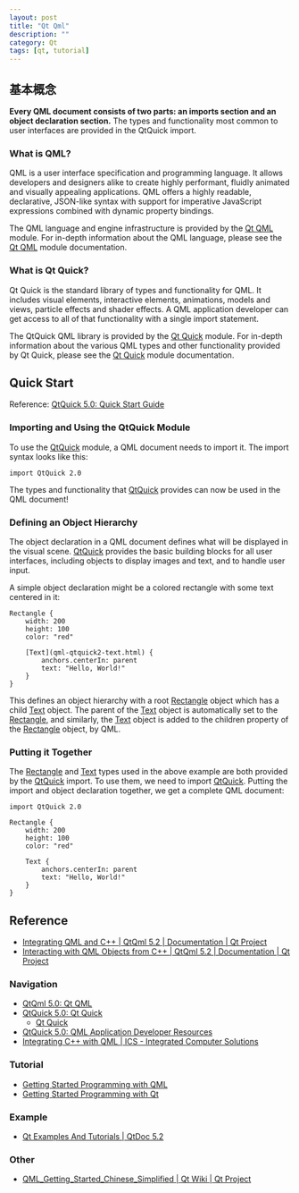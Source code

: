 ```yaml
---
layout: post
title: "Qt Qml"
description: ""
category: Qt
tags: [qt, tutorial]
--- 
```


## 基本概念

__Every QML document consists of two parts: an imports section and an object declaration section.__ The types and functionality most common to user interfaces are provided in the QtQuick import.

### What is QML?

QML is a user interface specification and programming language. It allows developers and designers alike to create highly performant, fluidly animated and visually appealing applications. QML offers a highly readable, declarative, JSON-like syntax with support for imperative JavaScript expressions combined with dynamic property bindings.

The QML language and engine infrastructure is provided by the [Qt QML](http://qt-project.org/doc/qt-5.0/qtqml/qtqml-index.html) module. For in-depth information about the QML language, please see the [Qt QML](../qtqml/qtqml-index.html) module documentation.

<!--more-->

### What is Qt Quick?

Qt Quick is the standard library of types and functionality for QML. It includes visual elements, interactive elements, animations, models and views, particle effects and shader effects. A QML application developer can get access to all of that functionality with a single import statement.

The QtQuick QML library is provided by the [Qt Quick](qtquick-index.html) module. For in-depth information about the various QML types and other functionality provided by Qt Quick, please see the [Qt Quick](qtquick-index.html) module documentation.

## Quick Start

Reference: [QtQuick 5.0: Quick Start Guide ](http://qt-project.org/doc/qt-5.0/qtquick/qtquick-quickstart-basics.html)

### Importing and Using the QtQuick Module

To use the [QtQuick](http://qt-project.org/doc/qt-5.0/qtquick/qtquick-module.html) module, a QML document needs to import it. The import syntax looks like this:

    import QtQuick 2.0

The types and functionality that [QtQuick](qtquick-module.html) provides can now be used in the QML document!

### Defining an Object Hierarchy

The object declaration in a QML document defines what will be displayed in the visual scene. [QtQuick](qtquick-module.html) provides the basic building blocks for all user interfaces, including objects to display images and text, and to handle user input.

A simple object declaration might be a colored rectangle with some text centered in it:

    Rectangle {
        width: 200
        height: 100
        color: "red"
    
        [Text](qml-qtquick2-text.html) {
            anchors.centerIn: parent
            text: "Hello, World!"
        }
    }

This defines an object hierarchy with a root [Rectangle](qml-qtquick2-rectangle.html) object which has a child [Text](qml-qtquick2-text.html) object. The parent of the [Text](qml-qtquick2-text.html) object is automatically set to the [Rectangle](qml-qtquick2-rectangle.html), and similarly, the [Text](qml-qtquick2-text.html) object is added to the children property of the [Rectangle](qml-qtquick2-rectangle.html) object, by QML.

### Putting it Together

The [Rectangle](qml-qtquick2-rectangle.html) and [Text](qml-qtquick2-text.html) types used in the above example are both provided by the [QtQuick](qtquick-module.html) import. To use them, we need to import [QtQuick](qtquick-module.html). Putting the import and object declaration together, we get a complete QML document:

    import QtQuick 2.0
    
    Rectangle {
        width: 200
        height: 100
        color: "red"
    
        Text {
            anchors.centerIn: parent
            text: "Hello, World!"
        }
    }

## Reference

- [Integrating QML and C++ | QtQml 5.2 | Documentation | Qt Project](http://qt-project.org/doc/qt-5/qtqml-cppintegration-topic.html)
- [Interacting with QML Objects from C++ | QtQml 5.2 | Documentation | Qt Project](http://qt-project.org/doc/qt-5/qtqml-cppintegration-interactqmlfromcpp.html)

### Navigation

- [QtQml 5.0: Qt QML](http://qt-project.org/doc/qt-5.0/qtqml/qtqml-index.html)
- [QtQuick 5.0: Qt Quick](http://qt-project.org/doc/qt-5.0/qtquick/qtquick-index.html)
	- [Qt Quick](http://qt-project.org/doc/qt-4.8/qtquick.html)
- [QtQuick 5.0: QML Application Developer Resources](http://qt-project.org/doc/qt-5.0/qtquick/qtquick-applicationdevelopers.html)
- [Integrating C++ with QML | ICS - Integrated Computer Solutions](http://www.ics.com/blog/integrating-c-qml#.U0yistySzv4)

### Tutorial

- [Getting Started Programming with QML](http://qt-project.org/doc/qt-4.8/gettingstartedqml.html)
- [Getting Started Programming with Qt](http://qt-project.org/doc/qt-4.8/gettingstartedqt.html)

### Example

- [Qt Examples And Tutorials | QtDoc 5.2](http://qt.apidoc.info/5.2.0/qtdoc/qtexamplesandtutorials.html)

### Other

-  [QML_Getting_Started_Chinese_Simplified | Qt Wiki | Qt Project](http://qt-project.org/wiki/QML_Getting_Started_Chinese_Simplified)